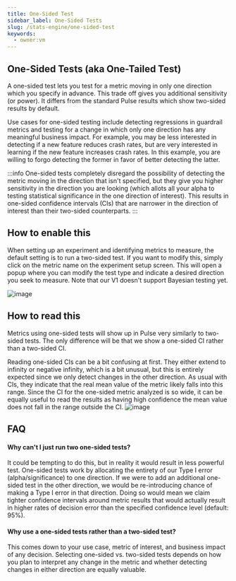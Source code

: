 ```yaml
---
title: One-Sided Test
sidebar_label: One-Sided Tests
slug: /stats-engine/one-sided-test
keywords:
  - owner:vm
---
```


## One-Sided Tests (aka One-Tailed Test)

A one-sided test lets you test for a metric moving in only one direction which you specify in advance. This trade off gives you additional sensitivity (or power). It differs from the standard Pulse results which show two-sided results by default.

Use cases for one-sided testing include detecting regressions in guardrail metrics and testing for a change in which only one direction has any meaningful business impact. For example, you may be less interested in detecting if a new feature reduces crash rates, but are very interested in learning if the new feature increases crash rates. In this example, you are willing to forgo detecting the former in favor of better detecting the latter.

:::info
One-sided tests completely disregard the possibility of detecting the metric moving in the direction that isn't specified, but they give you higher sensitivity in the direction you are looking (which allots all your alpha to testing statistical significance in the one direction of interest). This results in one-sided confidence intervals (CIs) that are narrower in the direction of interest than their two-sided counterparts.
:::

## How to enable this

When setting up an experiment and identifying metrics to measure, the default setting is to run a two-sided test. If you want to modify this, simply click on the metric name on the experiment setup screen. This will open a popup where you can modify the test type and indicate a desired direction you seek to measure.
Note that our V1 doesn't support Bayesian testing yet.

![image](https://github.com/user-attachments/assets/23044f21-6249-4fc1-9895-22111bb16010)

## How to read this

Metrics using one-sided tests will show up in Pulse very similarly to two-sided tests. The only difference will be that we show a one-sided CI rather than a two-sided CI.

Reading one-sided CIs can be a bit confusing at first. They either extend to infinity or negative infinity, which is a bit unusual, but this is entirely expected since we only detect changes in the other direction. As usual with CIs, they indicate that the real mean value of the metric likely falls into this range. Since the CI for the one-sided metric analyzed is so wide, it can be equally useful to read the results as having high confidence the mean value does not fall in the range outside the CI.
![image](https://github.com/user-attachments/assets/7ab3d680-b4c4-4321-b1fc-cc506b0ab21b)

## FAQ

#### Why can't I just run two one-sided tests?

It could be tempting to do this, but in reality it would result in less powerful test. One-sided tests work by allocating the entirety of our Type I error (alpha/significance) to one direction. If we were to add an additional one-sided test in the other direction, we would be re-introducing chance of making a Type I error in that direction. Doing so would mean we claim tighter confidence intervals around metric results that would actually result in higher rates of decision error than the specified confidence level (default: 95%).

#### Why use a one-sided tests rather than a two-sided test?

This comes down to your use case, metric of interest, and business impact of any decision. Selecting one-sided vs. two-sided tests depends on how you plan to interpret any change in the metric and whether detecting changes in either direction are equally valuable.
